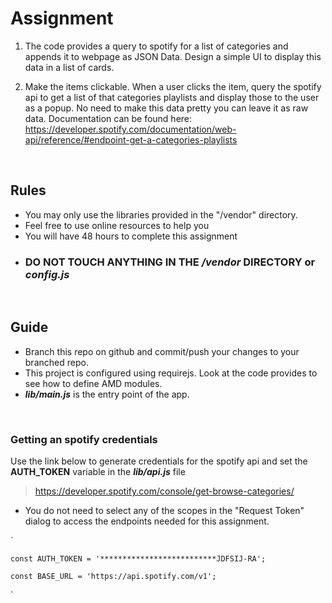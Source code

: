 # Assignment

1) The code provides a query to spotify for a list of categories and appends it to webpage as JSON Data. Design a simple UI to display this data in a list of cards.

2) Make the items clickable. When a user clicks the item, query the spotify api to get a list of that categories playlists and display those to the user as a popup. No need to make this data pretty you can leave it as raw data. Documentation can be found here: https://developer.spotify.com/documentation/web-api/reference/#endpoint-get-a-categories-playlists

<br>

## Rules
- You may only use the libraries provided in the "/vendor" directory.
- Feel free to use online resources to help you
- You will have 48 hours to complete this assignment
- ### DO NOT TOUCH ANYTHING IN THE _**/vendor**_ DIRECTORY or _**config.js**_


<br>

## Guide
- Branch this repo on github and commit/push your changes to your branched repo.
- This project is configured using requirejs. Look at the code provides to see how to define AMD modules.
- _**lib/main.js**_ is the entry point of the app.

<br>

### Getting an spotify credentials
Use the link below to generate credentials for the spotify api and set the **AUTH_TOKEN** variable in the _**lib/api.js**_ file

> https://developer.spotify.com/console/get-browse-categories/
 - You do not need to select any of the scopes in the "Request Token" dialog to access the endpoints needed for this assignment.

`

    const AUTH_TOKEN = '**************************JDFSIJ-RA';

    const BASE_URL = 'https://api.spotify.com/v1';
    
`




